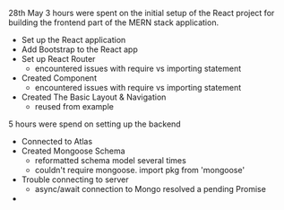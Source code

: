 28th May
3 hours were spent on the initial setup of the React project for building the frontend part of the MERN stack application. 
* Set up the React application 
* Add Bootstrap to the React app
* Set up React Router
  * encountered issues with require vs importing statement 
* Created Component
  * encountered issues with require vs importing statement
* Created The Basic Layout & Navigation
  * reused from example
  
 5 hours were spend on setting up the backend
 * Connected to Atlas
 * Created Mongoose Schema
   * reformatted schema model several times 
   * couldn't require mongoose. import pkg from 'mongoose' 
 * Trouble connecting to server
   *  async/await connection to Mongo resolved a pending Promise
 * 

